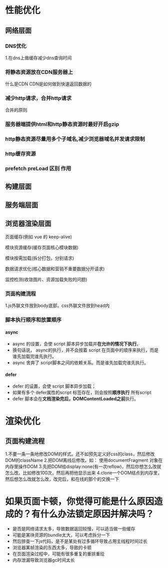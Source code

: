 # 性能优化

## 网络层面

### DNS优化
1.在dns上做缓存减少dns查询时间

### 将静态资源放在CDN服务器上
什么是CDN CDN是如何做到快速返回数据的


### 减少http请求，合并http请求
合并的原则

### 服务器端提供html和http静态资源时最好开启gzip

### http静态资源尽量用多个子域名,减少浏览器域名并发请求限制

### http缓存资源

### prefetch preLoad 区别 作用

## 构建层面

## 服务端层面

## 浏览器渲染层面

页面缓存(例如 vue 的 keep-alive)

模块资源缓存(缓存页面核心模块数据)

模块按需加载(拆分打包，分别请求)

数据请求优化(核心数据和营销不重要数据分开请求)

监控检测(收敛图片、资源加载失败的问题)

### 页面构建流程
1.js外联文件放到body底部，css外联文件放到head内

### 脚本执行顺序和放置顺序

#### async
* async 的设置，会使 script 脚本异步加载并**在允许的情况下执行**。
* 换句话说， async的执行，并不会按着 script 在页面中的顺序来执行，而是谁先加载完谁先执行。
* async 舍弃了 script脚本之间的依赖关系。而是谁先加载完谁先执行。

#### defer
* defer 的设置，会使 script 脚本异步加载；
* 如果有多个 defer属性的script 标签存在，则会按照**顺序执行** 所有script
* defer 脚本会在**文档渲染完后，DOMContentLoaded之前**执行。

# 渲染优化



## 页面构建流程
1.不要一条一条地修改DOM的样式。还不如预先定义好css的class，然后修改DOM的className
2.把DOM离线后修改。如： 使用documentFragment 对象在内存里操作DOM
3.先把DOM给display:none(有一次reflow)，然后你想怎么改就怎么改。比如修改100次，然后再把他显示出来
4.clone一个DOM结点到内存里，然后想怎么改就怎么改，改完后，和在线的那个的交换一下

# 如果页面卡顿，你觉得可能是什么原因造成的？有什么办法锁定原因并解决吗？

* 是否是网络请求太多，导致数据返回较慢，可以适当做一些缓存
* 可能是某块资源的bundle太大，可以考虑拆分一下
* 然后排查一下js代码，是不是某处有过多循环导致占用主线程时间过长
* 浏览器某帧渲染的东西太多，导致的卡顿
* 在页面渲染过程中，可能有很多重复的重排重绘
* 内存泄漏导致浏览器gc时间太长